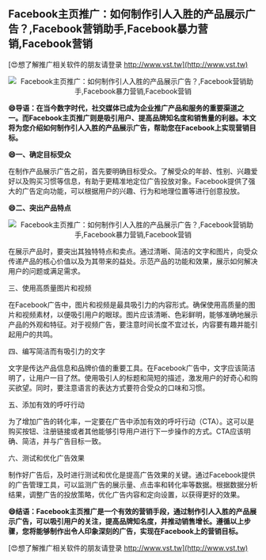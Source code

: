 ## **Facebook主页推广：如何制作引人入胜的产品展示广告？,Facebook营销助手,Facebook暴力营销,Facebook营销**

[😍想了解推广相关软件的朋友请登录 http://www.vst.tw](http://www.vst.tw)

 <center><img src="https://vst.tw/MP4/tuiguang/png/0.png" alt="Facebook主页推广：如何制作引人入胜的产品展示广告？,Facebook营销助手,Facebook暴力营销,Facebook营销"></center>

**😄导语：在当今数字时代，社交媒体已成为企业推广产品和服务的重要渠道之一。而Facebook主页推广则是吸引用户、提高品牌知名度和销售量的利器。本文将为您介绍如何制作引人入胜的产品展示广告，帮助您在Facebook上实现营销目标。**

**😄一、确定目标受众**

在制作产品展示广告之前，首先要明确目标受众。了解受众的年龄、性别、兴趣爱好以及购买习惯等信息，有助于更精准地定位广告投放对象。Facebook提供了强大的广告定向功能，可以根据用户的兴趣、行为和地理位置等进行创意投放。

**😄二、突出产品特点**

 <center><img src="https://vst.tw/MP4/tuiguang/png/0.png" alt="Facebook主页推广：如何制作引人入胜的产品展示广告？,Facebook营销助手,Facebook暴力营销,Facebook营销"></center>

在展示产品时，要突出其独特特点和卖点。通过清晰、简洁的文字和图片，向受众传递产品的核心价值以及为其带来的益处。示范产品的功能和效果，展示如何解决用户的问题或满足需求。

三、使用高质量图片和视频

在Facebook广告中，图片和视频是最具吸引力的内容形式。确保使用高质量的图片和视频素材，以便吸引用户的眼球。图片应该清晰、色彩鲜明，能够准确地展示产品的外观和特征。对于视频广告，要注意时间长度不宜过长，内容要有趣并能引起用户的共鸣。

四、编写简洁而有吸引力的文字

文字是传达产品信息和品牌价值的重要工具。在Facebook广告中，文字应该简洁明了，让用户一目了然。使用吸引人的标题和简短的描述，激发用户的好奇心和购买欲望。同时，要注意语言的表达方式要符合受众的口味和习惯。

五、添加有效的呼吁行动

为了增加广告的转化率，一定要在广告中添加有效的呼吁行动（CTA）。这可以是购买按钮、注册链接或者其他能够引导用户进行下一步操作的方式。CTA应该明确、简洁，并与广告目标一致。

六、测试和优化广告效果

制作好广告后，及时进行测试和优化是提高广告效果的关键。通过Facebook提供的广告管理工具，可以监测广告的展示量、点击率和转化率等数据。根据数据分析结果，调整广告的投放策略，优化广告内容和定向设置，以获得更好的效果。

**😄结语：Facebook主页推广是一个有效的营销手段，通过制作引人入胜的产品展示广告，可以吸引用户的关注，提高品牌知名度，并推动销售增长。遵循以上步骤，您将能够制作出令人印象深刻的广告，实现在Facebook上的营销目标。**

[😍想了解推广相关软件的朋友请登录 http://www.vst.tw](http://www.vst.tw)



